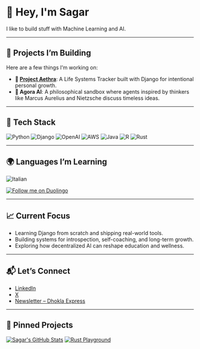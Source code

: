 # 👋 Hey, I'm Sagar

I like to build stuff with Machine Learning and AI.

---

## 🧠 Projects I’m Building

Here are a few things I’m working on:

- **🧭 [Project Aethra](https://github.com/Sagar-py/aethra-django)**: A Life Systems Tracker built with Django for intentional personal growth.
- **💬 Agora AI**: A philosophical sandbox where agents inspired by thinkers like Marcus Aurelius and Nietzsche discuss timeless ideas.

---

## 🚀 Tech Stack

![Python](https://img.shields.io/badge/-Python-3776AB?style=flat&logo=python&logoColor=white)
![Django](https://img.shields.io/badge/-Django-092E20?style=flat&logo=django&logoColor=white)
![OpenAI](https://img.shields.io/badge/-OpenAI-412991?style=flat&logo=openai&logoColor=white)
![AWS](https://img.shields.io/badge/-AWS-232F3E?style=flat&logo=amazon-aws&logoColor=white)
![Java](https://img.shields.io/badge/-Java-007396?style=flat&logo=java&logoColor=white)
![R](https://img.shields.io/badge/-R-276DC3?style=flat&logo=r&logoColor=white)
![Rust](https://img.shields.io/badge/-Rust-000000?style=flat&logo=rust&logoColor=white)


---

## 🌍 Languages I’m Learning

![Italian](https://img.shields.io/badge/Italian-A2%20Level-008C45?style=flat&logo=duolingo&logoColor=white)

[![Follow me on Duolingo](https://img.shields.io/badge/Duolingo-Visit_My_Profile-58CC02?style=flat&logo=duolingo&logoColor=white)](https://www.duolingo.com/profile/Sagar1225)


---

## 📈 Current Focus

- Learning Django from scratch and shipping real-world tools.
- Building systems for introspection, self-coaching, and long-term growth.
- Exploring how decentralized AI can reshape education and wellness.

---

## 📬 Let’s Connect

- [LinkedIn](http://linkedin.com/in/sagar-2512/)
- [X ](http://x.com/SagarThinks)
- [Newsletter – Dhokla Express](http://dhokla-express.beehiiv.com/)

---

## 🔗 Pinned Projects

<!-- You can use GitHub Readme Stats or a GitHub Action to automate this -->

[![Sagar's GitHub Stats](https://github-readme-stats.vercel.app/api/pin/?username=Sagar-py&repo=aethra-django)](https://github.com/Sagar-py/aethra-django)
[![Rust Playground](https://github-readme-stats.vercel.app/api/pin/?username=Sagar-py&repo=rust-playground)](https://github.com/Sagar-py/rust-playground)



<!--
**Sagar-py/Sagar-py** is a ✨ _special_ ✨ repository because its `README.md` (this file) appears on your GitHub profile.

Here are some ideas to get you started:

- 🔭 I’m currently working on ...
- 🌱 I’m currently learning ...
- 👯 I’m looking to collaborate on ...
- 🤔 I’m looking for help with ...
- 💬 Ask me about ...
- 📫 How to reach me: ...
- 😄 Pronouns: ...
- ⚡ Fun fact: ...
-->
